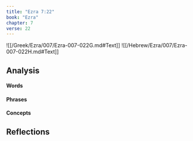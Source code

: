 ```yaml
---
title: "Ezra 7:22"
book: "Ezra"
chapter: 7
verse: 22
---
```

![[/Greek/Ezra/007/Ezra-007-022G.md#Text]]
![[/Hebrew/Ezra/007/Ezra-007-022H.md#Text]]

## Analysis

#### Words

#### Phrases

#### Concepts

## Reflections
